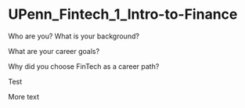 # UPenn_Fintech_1_Intro-to-Finance

Who are you? What is your background?


What are your career goals?


Why did you choose FinTech as a career path?

Test

More text
